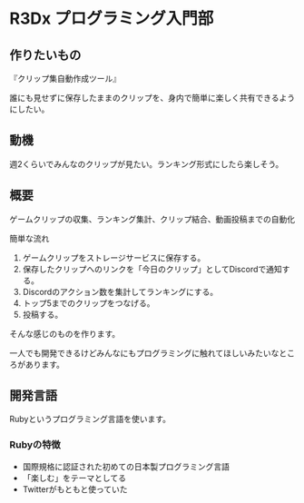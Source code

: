 # R3Dx プログラミング入門部

## 作りたいもの

『クリップ集自動作成ツール』

誰にも見せずに保存したままのクリップを、身内で簡単に楽しく共有できるようにしたい。

## 動機

週2くらいでみんなのクリップが見たい。ランキング形式にしたら楽しそう。

## 概要

ゲームクリップの収集、ランキング集計、クリップ結合、動画投稿までの自動化

簡単な流れ

1. ゲームクリップをストレージサービスに保存する。
2. 保存したクリップへのリンクを「今日のクリップ」としてDiscordで通知する。
3. Discordのアクション数を集計してランキングにする。
4. トップ5までのクリップをつなげる。
5. 投稿する。

そんな感じのものを作ります。

一人でも開発できるけどみんなにもプログラミングに触れてほしいみたいなところがあります。

## 開発言語
Rubyというプログラミング言語を使います。

### Rubyの特徴
* 国際規格に認証された初めての日本製プログラミング言語
* 「楽しむ」をテーマとしてる
* Twitterがもともと使っていた
